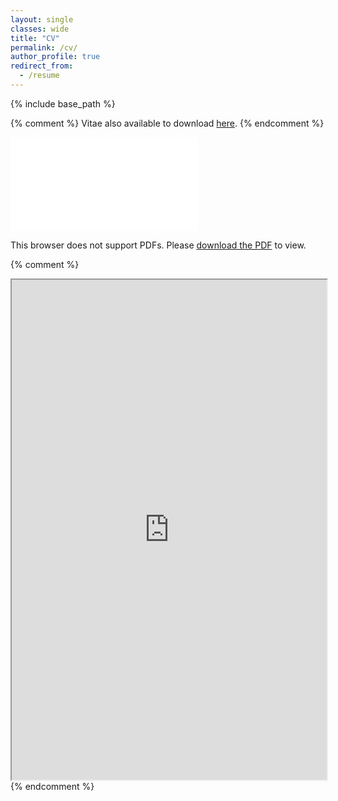 ```yaml
---
layout: single
classes: wide
title: "CV"
permalink: /cv/
author_profile: true
redirect_from:
  - /resume
---
```


{% include base_path %}

{% comment %} 
Vitae also available to download [here](../files/CV_Arash_Jalil_Khabbazi.pdf).
{% endcomment %} 

<object data="../files/CV_Pergantis.pdf" type="application/pdf" width="700px" height="700px">
    <embed src="../files/CV_Pergantis.pdf">
        <p>This browser does not support PDFs. Please <a href="../files/CV_Pergantis.pdf">download the PDF</a> to view.</p>
    </embed>
</object>

{% comment %}
<iframe src="https://drive.google.com/file/d/15KDkA2jfwnZ5U6zae2aigpx8WAEac0Fz/preview" width="100%" height = "800"></iframe>
{% endcomment %}
